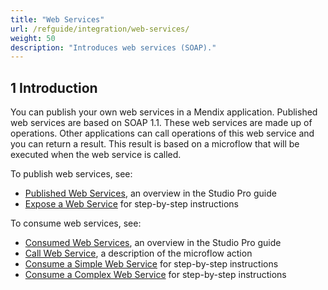 ```yaml
---
title: "Web Services"
url: /refguide/integration/web-services/
weight: 50
description: "Introduces web services (SOAP)."
---
```


## 1 Introduction

You can publish your own web services in a Mendix application. Published web services are based on SOAP 1.1. These web services are made up of operations. Other applications can call operations of this web service and you can return a result. This result is based on a microflow that will be executed when the web service is called.

To publish web services, see:

* [Published Web Services](/refguide/published-web-services/), an overview in the Studio Pro guide
* [Expose a Web Service](/howto/integration/expose-a-web-service/) for step-by-step instructions

To consume web services, see:

* [Consumed Web Services](/refguide/consumed-web-services/), an overview in the Studio Pro guide
* [Call Web Service](/refguide/call-web-service-action/), a description of the microflow action
* [Consume a Simple Web Service](/howto/integration/consume-a-simple-web-service/) for step-by-step instructions
* [Consume a Complex Web Service](/howto/integration/consume-a-complex-web-service/) for step-by-step instructions
